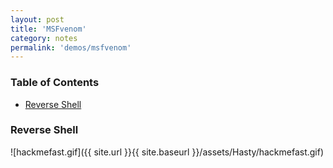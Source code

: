 ```yaml
---
layout: post
title: 'MSFvenom'
category: notes
permalink: 'demos/msfvenom'
---
```


### Table of Contents
* [Reverse Shell](#reverse-shell)

### Reverse Shell
![hackmefast.gif]({{ site.url }}{{ site.baseurl }}/assets/Hasty/hackmefast.gif)
